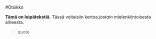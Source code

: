 
#Otsikko

**Tämä on leipätekstiä.**  Tässä voitaisiin kertoa *jostain* mielenkiintoisesta aiheesta.

> quote
